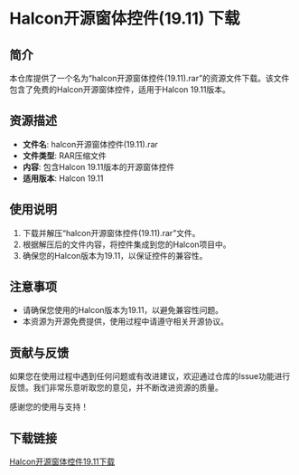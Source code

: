 # Halcon开源窗体控件(19.11) 下载

## 简介
本仓库提供了一个名为“halcon开源窗体控件(19.11).rar”的资源文件下载。该文件包含了免费的Halcon开源窗体控件，适用于Halcon 19.11版本。

## 资源描述
- **文件名**: halcon开源窗体控件(19.11).rar
- **文件类型**: RAR压缩文件
- **内容**: 包含Halcon 19.11版本的开源窗体控件
- **适用版本**: Halcon 19.11

## 使用说明
1. 下载并解压“halcon开源窗体控件(19.11).rar”文件。
2. 根据解压后的文件内容，将控件集成到您的Halcon项目中。
3. 确保您的Halcon版本为19.11，以保证控件的兼容性。

## 注意事项
- 请确保您使用的Halcon版本为19.11，以避免兼容性问题。
- 本资源为开源免费提供，使用过程中请遵守相关开源协议。

## 贡献与反馈
如果您在使用过程中遇到任何问题或有改进建议，欢迎通过仓库的Issue功能进行反馈。我们非常乐意听取您的意见，并不断改进资源的质量。

感谢您的使用与支持！

## 下载链接

[Halcon开源窗体控件19.11下载](https://pan.quark.cn/s/7ebe57566f27)